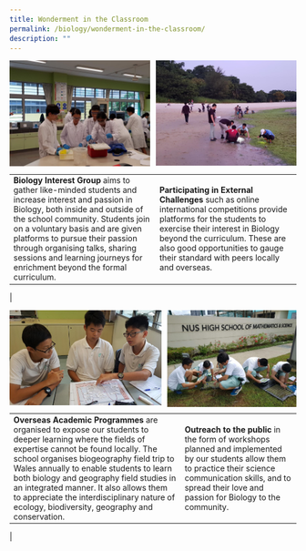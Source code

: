 ```yaml
---
title: Wonderment in the Classroom
permalink: /biology/wonderment-in-the-classroom/
description: ""
---
```

<img src="/images/biology1.jpg" style="width:49%" align=left>
<img src="/images/biology2.jpg" style="width:49%" align=right>

<br clear="left">

|  |  |
|---|---|
| **Biology Interest Group** aims to gather like-minded students and increase interest and passion in Biology, both inside and outside of the school community. Students join on a voluntary basis and are given platforms to pursue their passion through organising talks, sharing sessions and learning journeys for enrichment beyond the formal curriculum. | **Participating in External Challenges** such as online international competitions provide platforms for the students to exercise their interest in Biology beyond the curriculum. These are also good opportunities to gauge their standard with peers locally and overseas. |
|

<img src="/images/biology3.jpg" style="width:53%" align=left>
<img src="/images/biology4.jpg" style="width:45%" align=right>

<br clear="left">

|  |  |
|---|---|
| **Overseas Academic Programmes** are organised to expose our students to deeper learning where the fields of expertise cannot be found locally. The school organises biogeography field trip to Wales annually to enable students to learn both biology and geography field studies in an integrated manner. It also allows them to appreciate the interdisciplinary nature of ecology, biodiversity, geography and conservation. | **Outreach to the public** in the form of workshops planned and implemented by our students allow them to practice their science communication skills, and to spread their love and passion for Biology to the community. |
|
